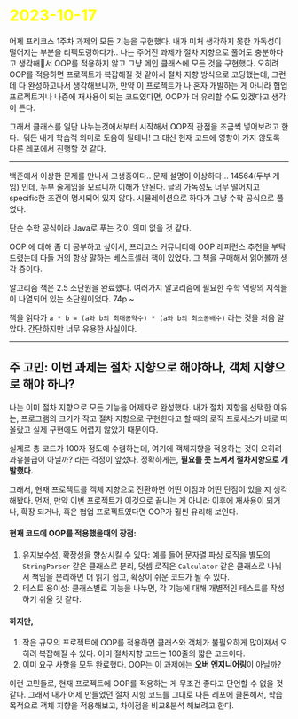 # <span style="color:yellow">2023-10-17</span>
어제 프리코스 1주차 과제의 모든 기능을 구현했다.
내가 미처 생각하지 못한 가독성이 떨어지는 부분을 리팩토링하다가.. 나는 주어진 과제가 절차 지향으로 풀어도 충분하다고 생각해서 OOP를 적용하지 않고 그냥 메인 클래스에 모든 것을 구현했다. 오히려 OOP를 적용하면 프로젝트가 복잡해질 것 같아서 절차 지향 방식으로 코딩했는데, 그런데 다 완성하고나서 생각해보니까, 만약 이 프로젝트가 나 혼자 개발하는 게 아니라 협업 프로젝트거나 나중에 재사용이 되는 코드였다면, OOP가 더 유리할 수도 있겠다고 생각이 든다.

그래서 클래스를 일단 나누는것에서부터 시작해서 OOP적 관점을 조금씩 넣어보려고 한다.. 뭐든 내게 학습적 의미로 도움이 될테니!
그 대신 현재 코드에 영향이 가지 않도록 다른 레포에서 진행할 것 같다.


- - -

백준에서 이상한 문제를 만나서 고생중이다.. 문제 설명이 이상하다...
14564(두부 게임) 인데, 두부 술게임을 모르니까 이해가 안된다. 글의 가독성도 너무 떨어지고 specific한 조건이 명시되어 있지 않다. 시뮬레이션으로 하다가 그냥 수학 공식으로 풀었다.

단순 수학 공식이라 Java로 푸는 것이 의미 없을 것 같다.


OOP 에 대해 좀 더 공부하고 싶어서, 프리코스 커뮤니티에 OOP 레퍼런스 추천을 부탁드렸는데 다들 거의 항상 말하는 베스트셀러 책이 있었다. 그 책을 구매해서 읽어볼까 생각 중이다.

알고리즘 책은 2.5 소단원을 완료했다. 여러가지 알고리즘에 필요한 수학 역량의 지식들이 나열되어 있는 소단원이었다. 74p ~ 

 책을 읽다가  ``a * b = (a와 b의 최대공약수) * (a와 b의 최소공배수)`` 라는 것을 처음 알았다. 간단하지만 너무 유용한 사실이다.


- - -


## 주 고민: 이번 과제는 절차 지향으로 해야하나, 객체 지향으로 해야 하나?
나는 이미 절차 지향으로 모든 기능을 어제자로 완성했다. 내가 절차 지향을 선택한 이유는, 프로그램의 크기가 작고 절차 지향으로 구현한다고 할 때의 로직 프로세스가 바로 떠올랐고 실제 구현에도 어렵지 않았기 때문이다. 

실제로 총 코드가 100자 정도에 수렴하는데, 여기에 객체지향을 적용하는 것이 오히려 과유불급이 아닐까? 라는 걱정이 앞섰다. 정확하게는, **필요를 못 느껴서 절차지향으로 개발했다.**

그래서, 현재 프로젝트를 객체 지향으로 전환하면 어떤 이점과 어떤 단점이 있을 지 생각해봤다.
먼저, 만약 이번 프로젝트가 이것으로 끝나는 게 아니라 이후에 재사용이 되거나, 확장 되거나, 혹은 협업 프로젝트였다면 OOP가 훨씬 유리해 보인다.

#### 현재 코드에 OOP를 적용했을때의 장점:
1. 유지보수성, 확장성을 향상시킬 수 있다: 예를 들어 문자열 파싱 로직을 별도의 ``StringParser`` 같은 클래스로 분리, 덧셈 로직은 ``Calculator`` 같은 클래스로 나눠서 책임을 분리하면 더 읽기 쉽고, 확장이 쉬운 코드가 될 수 있다.
2. 테스트 용이성: 클래스별로 기능을 나누면, 각 기능에 대해 개별적인 테스트를 작성하기 쉬울 것 같다.

#### 하지만,
1. 작은 규모의 프로젝트에 OOP를 적용하면 클래스와 객체가 불필요하게 많아져서 오히려 복잡해질 수 있다. 이미 절차지향 코드는 100줄의 짧은 코드이다.
2. 이미 요구 사항을 모두 완료했다. OOP는 이 과제에는 **오버 엔지니어링**이 아닐까?


이런 고민들로, 현재 프로젝트에 OOP를 적용하는 게 무조건 좋다고 단언할 수 없을 것 같다.
그래서 내가 어제 만들었던 절차 지향 코드를 그대로 다른 레포에 클론해서, 학습 목적으로 객체 지향을 적용해보고, 차이점을 비교&분석 해보려고 한다.




